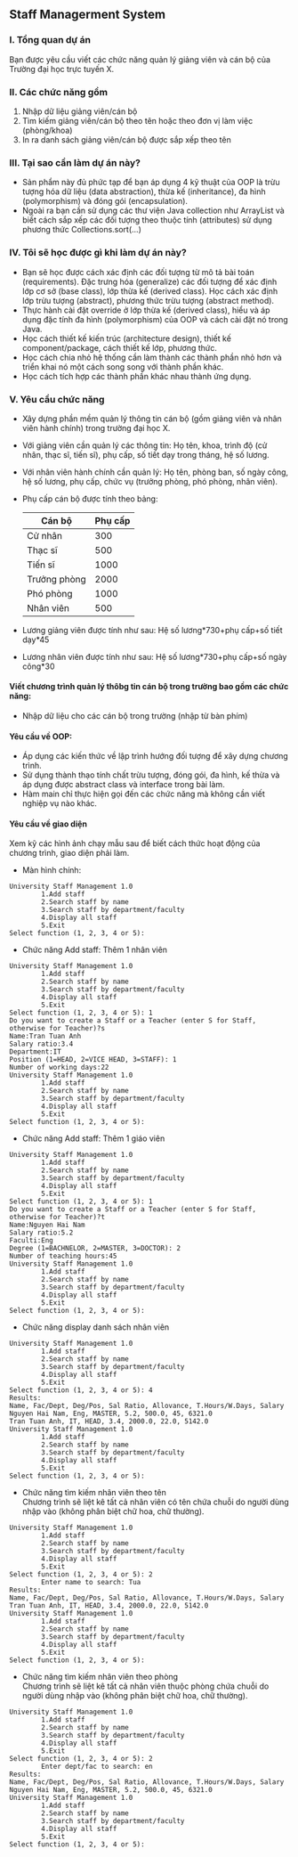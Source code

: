 ## Staff Managerment System
### I. Tổng quan dự án
Bạn được yêu cầu viết các chức năng quản lý giảng viên và cán bộ của Trường đại học trực tuyến X.
### II. Các chức năng gồm
1. Nhập dữ liệu giảng viên/cán bộ
2. Tìm kiếm giảng viên/cán bộ theo tên hoặc theo đơn vị làm việc (phòng/khoa) 
3. In ra danh sách giảng viên/cán bộ được sắp xếp theo tên
### III. Tại sao cần làm dự án này?
- Sản phẩm này đủ phức tạp để bạn áp dụng 4 kỹ thuật của OOP là trừu tượng hóa dữ liệu (data abstraction), thừa kế (inheritance), đa hình (polymorphism) và đóng gói (encapsulation).
- Ngoài ra bạn cần sử dụng các thư viện Java collection như ArrayList và biết cách sắp xếp các đối tượng theo thuộc tính (attributes) sử dụng phương thức Collections.sort(...)
### IV. Tôi sẽ học được gì khi làm dự án này?
- Bạn sẽ học được cách xác định các đối tượng từ mô tả bài toán (requirements). Đặc trưng hóa (generalize) các đối tượng để xác định lớp cơ sở (base class), lớp thừa kế (derived class). Học cách xác định lớp trừu tượng (abstract), phương thức trừu tượng (abstract method).
- Thực hành cài đặt override ở lớp thừa kế (derived class), hiểu và áp dụng đặc tính đa hình (polymorphism) của OOP và cách cài đặt nó trong Java.
- Học cách thiết kế kiến trúc (architecture design), thiết kế component/package, cách thiết kế lớp, phương thức.
- Học cách chia nhỏ hệ thống cần làm thành các thành phần nhỏ hơn và triển khai nó một cách song song với thành phần khác.
- Học cách tích hợp các thành phần khác nhau thành ứng dụng.
### V. Yêu cầu chức năng
- Xây dựng phần mềm quản lý thông tin cán bộ (gồm giảng viên và nhân viên hành chính) trong trường đại học X.
- Với giảng viên cần quản lý các thông tin: Họ tên, khoa, trình độ (cử nhân, thạc sĩ, tiến sĩ), phụ cấp, số tiết dạy trong tháng, hệ số lương.
- Với nhân viên hành chính cần quản lý: Họ tên, phòng ban, số ngày công, hệ số lương, phụ cấp, chức vụ (trưởng phòng, phó phòng, nhân viên).
- Phụ cấp cán bộ được tính theo bảng:

  Cán bộ|Phụ cấp
  ---|---
  Cử nhân|300
  Thạc sĩ|500
  Tiến sĩ|1000
  Trưởng phòng|2000
  Phó phòng|1000
  Nhân viên|500

- Lương giảng viên được tính như sau: Hệ số lương\*730+phụ cấp+số tiết dạy\*45
- Lương nhân viên được tính như sau: Hệ số lương\*730+phụ cấp+số ngày công\*30
#### Viết chương trình quản lý thôbg tin cán bộ trong trường bao gồm các chức năng:
- Nhập dữ liệu cho các cán bộ trong trường (nhập từ bàn phím)
#### Yêu cầu về OOP:
- Áp dụng các kiến thức về lập trình hướng đối tượng để xây dựng chương trình.
- Sử dụng thành thạo tính chất trừu tượng, đóng gói, đa hình, kế thừa và áp dụng được abstract class và interface trong bài làm.
- Hàm main chỉ thực hiện gọi đến các chức năng mà không cần viết nghiệp vụ nào khác.
#### Yêu cầu về giao diện
Xem kỹ các hình ảnh chạy mẫu sau để biết cách thức hoạt động của chương trình, giao diện phải làm.
- Màn hình chính:
```
University Staff Management 1.0
        1.Add staff
        2.Search staff by name
        3.Search staff by department/faculty
        4.Display all staff
        5.Exit
Select function (1, 2, 3, 4 or 5):        
```
- Chức năng Add staff: Thêm 1 nhân viên
```
University Staff Management 1.0
        1.Add staff
        2.Search staff by name
        3.Search staff by department/faculty
        4.Display all staff
        5.Exit
Select function (1, 2, 3, 4 or 5): 1
Do you want to create a Staff or a Teacher (enter S for Staff, otherwise for Teacher)?s
Name:Tran Tuan Anh
Salary ratio:3.4
Department:IT
Position (1=HEAD, 2=VICE HEAD, 3=STAFF): 1   
Number of working days:22
University Staff Management 1.0
        1.Add staff
        2.Search staff by name
        3.Search staff by department/faculty
        4.Display all staff
        5.Exit
Select function (1, 2, 3, 4 or 5):      
```
- Chức năng Add staff: Thêm 1 giáo viên
```
University Staff Management 1.0
        1.Add staff
        2.Search staff by name
        3.Search staff by department/faculty
        4.Display all staff
        5.Exit
Select function (1, 2, 3, 4 or 5): 1
Do you want to create a Staff or a Teacher (enter S for Staff, otherwise for Teacher)?t
Name:Nguyen Hai Nam
Salary ratio:5.2
Faculti:Eng
Degree (1=BACHNELOR, 2=MASTER, 3=DOCTOR): 2   
Number of teaching hours:45
University Staff Management 1.0
        1.Add staff
        2.Search staff by name
        3.Search staff by department/faculty
        4.Display all staff
        5.Exit
Select function (1, 2, 3, 4 or 5):      
```
- Chức năng display danh sách nhân viên
```
University Staff Management 1.0
        1.Add staff
        2.Search staff by name
        3.Search staff by department/faculty
        4.Display all staff
        5.Exit
Select function (1, 2, 3, 4 or 5): 4
Results:
Name, Fac/Dept, Deg/Pos, Sal Ratio, Allovance, T.Hours/W.Days, Salary
Nguyen Hai Nam, Eng, MASTER, 5.2, 500.0, 45, 6321.0   
Tran Tuan Anh, IT, HEAD, 3.4, 2000.0, 22.0, 5142.0
University Staff Management 1.0
        1.Add staff
        2.Search staff by name
        3.Search staff by department/faculty
        4.Display all staff
        5.Exit
Select function (1, 2, 3, 4 or 5):
```
- Chức năng tìm kiếm nhân viên theo tên <br/> Chương trình sẽ liệt kê tất cả nhân viên có tên chứa chuỗi do người dùng nhập vào (không phân biệt chữ hoa, chữ thường).
```
University Staff Management 1.0
        1.Add staff
        2.Search staff by name
        3.Search staff by department/faculty
        4.Display all staff
        5.Exit
Select function (1, 2, 3, 4 or 5): 2
        Enter name to search: Tua
Results:
Name, Fac/Dept, Deg/Pos, Sal Ratio, Allovance, T.Hours/W.Days, Salary
Tran Tuan Anh, IT, HEAD, 3.4, 2000.0, 22.0, 5142.0
University Staff Management 1.0
        1.Add staff
        2.Search staff by name
        3.Search staff by department/faculty
        4.Display all staff
        5.Exit
Select function (1, 2, 3, 4 or 5):
```
- Chức năng tìm kiếm nhân viên theo phòng <br/> Chương trình sẽ liệt kê tất cả nhân viên thuộc phòng chứa chuỗi do người dùng nhập vào (không phân biệt chữ hoa, chữ thường).
```
University Staff Management 1.0
        1.Add staff
        2.Search staff by name
        3.Search staff by department/faculty
        4.Display all staff
        5.Exit
Select function (1, 2, 3, 4 or 5): 2
        Enter dept/fac to search: en
Results:
Name, Fac/Dept, Deg/Pos, Sal Ratio, Allovance, T.Hours/W.Days, Salary
Nguyen Hai Nam, Eng, MASTER, 5.2, 500.0, 45, 6321.0
University Staff Management 1.0
        1.Add staff
        2.Search staff by name
        3.Search staff by department/faculty
        4.Display all staff
        5.Exit
Select function (1, 2, 3, 4 or 5):
```